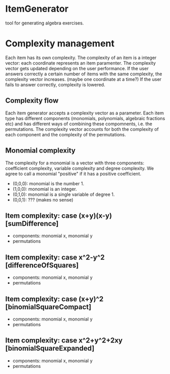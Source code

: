 # ItemGenerator
tool for generating algebra exercises.
# Complexity management
Each item has its own complexity. The complexity of an item is a integer vector: each coordinate represents an item paramenter.
The complexity vector gets updated depending on the user performance. If the user answers correctly a certain number of items with the same complexity, the complexity vector increases. (maybe one coordinate at a time?) If the user fails to answer correctly, complexity is lowered.
## Complexity flow
Each item generator accepts a complexity vector as a parameter.
Each item type has different components (monomials, polynomials, algebraic fractions etc) and has different ways of combining these compomnents, i.e. the permutations. The complexity vector accounts for both the complexity of each component and the complexity of the permutations.
## Monomial complexity
The complexity for a monomial is a vector with three components: coefficient complexity, variable complexity and degree complexity.
We agree to call a monomial "positive" if it has a positive coefficient.
- (0,0,0): monomial is the number 1.
- (1,0,0): monomial is an integer.
- (0,1,0): monomial is a single variable of degree 1.
- (0,0,1): ??? (makes no sense)

## Item complexity: case (x+y)(x-y) [sumDifference]
- components: monomial x, monomial y
- permutations

## Item complexity: case x^2-y^2 [differenceOfSquares]
- components: monomial x, monomial y
- permutations

## Item complexity: case (x+y)^2 [binomialSquareCompact]
- components: monomial x, monomial y
- permutations

## Item complexity: case x^2+y^2+2xy [binomialSquareExpanded]
- components: monomial x, monomial y
- permutations

